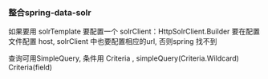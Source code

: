### 整合spring-data-solr
如果要用 solrTemplate 要配置一个 solrClient：HttpSolrClient.Builder
要在配置文件配置 host, solrClient 中也要配置相应的url, 否则spring 找不到

查询可用SimpleQuery, 条件用 Criteria , 
simpleQuery(Criteria.Wildcard)
Criteria(field)